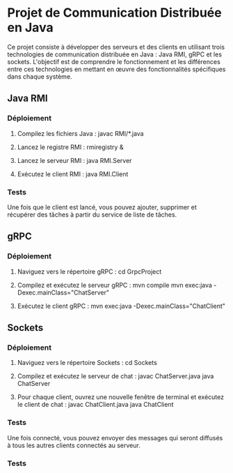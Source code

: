 # Projet de Communication Distribuée en Java

Ce projet consiste à développer des serveurs et des clients en utilisant trois technologies de communication distribuée en Java : Java RMI, gRPC et les sockets. L'objectif est de comprendre le fonctionnement et les différences entre ces technologies en mettant en œuvre des fonctionnalités spécifiques dans chaque système.

## Java RMI

### Déploiement

1. Compilez les fichiers Java :
    javac RMI/*.java
    
2. Lancez le registre RMI :
    rmiregistry &
    
3. Lancez le serveur RMI :
    java RMI.Server
    
4. Exécutez le client RMI :
    java RMI.Client
  

### Tests

Une fois que le client est lancé, vous pouvez ajouter, supprimer et récupérer des tâches à partir du service de liste de tâches.

## gRPC

### Déploiement

1. Naviguez vers le répertoire gRPC :
    cd GrpcProject
    
2. Compilez et exécutez le serveur gRPC :
    mvn compile
    mvn exec:java -Dexec.mainClass="ChatServer"
  
3. Exécutez le client gRPC :
    mvn exec:java -Dexec.mainClass="ChatClient"

## Sockets

### Déploiement

1. Naviguez vers le répertoire Sockets :
    cd Sockets
   
2. Compilez et exécutez le serveur de chat :
    javac ChatServer.java
    java ChatServer
    
3. Pour chaque client, ouvrez une nouvelle fenêtre de terminal et exécutez le client de chat :
    javac ChatClient.java
    java ChatClient

### Tests

Une fois connecté, vous pouvez envoyer des messages qui seront diffusés à tous les autres clients connectés au serveur.




### Tests
